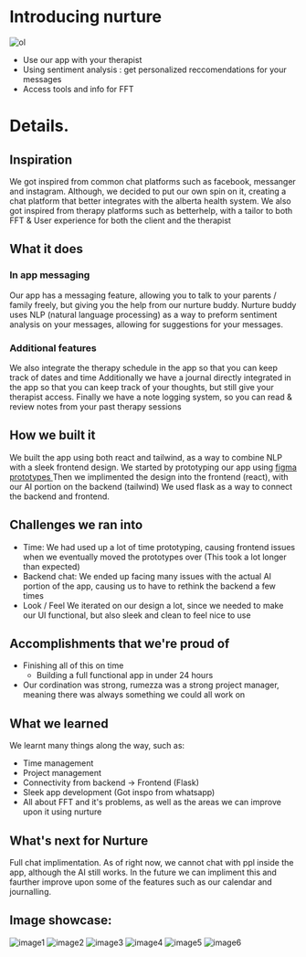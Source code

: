 # Introducing nurture
![ol](oneliner.png)
- Use our app with your therapist
- Using sentiment analysis : get personalized reccomendations for your messages
- Access tools and info for FFT
  
# Details.
## Inspiration
We got inspired from common chat platforms such as facebook, messanger and instagram. 
Although, we decided to put our own spin on it, creating a chat platform that better integrates with the alberta health system.
We also got inspired from therapy platforms such as betterhelp, with a tailor to both FFT & User experience for both the client and the therapist
## What it does
### In app messaging
Our app has a messaging feature, allowing you to talk to your parents / family freely, but giving you the help from our nurture buddy.
Nurture buddy uses NLP (natural language processing) as a way to preform sentiment analysis on your messages, allowing for suggestions for your messages.
### Additional features
We also integrate the therapy schedule in the app so that you can keep track of dates and time
Additionally we have a journal directly integrated in the app so that you can keep track of your thoughts, but still give your therapist access.
Finally we have a note logging system, so you can read & review notes from your past therapy sessions 
## How we built it
We built the app using both react and tailwind, as a way to combine NLP with a sleek frontend design.
We started by prototyping our app using [figma prototypes ](https://www.figma.com/proto/dsVD8kFH7cPx6X8jCyQUmv/Acurve-Health-Hack?node-id=65-3364&t=k34fU8kmvyZkuPWH-0&scaling=scale-down&content-scaling=fixed&page-id=0%3A1)
Then we implimented the design into the frontend (react), with our AI portion on the backend (tailwind)
We used flask as a way to connect the backend and frontend.

## Challenges we ran into
- Time: 
We had used up a lot of time prototyping, causing frontend issues when we eventually moved the prototypes over (This took a lot longer than expected)
- Backend chat:
We ended up facing many issues with the actual AI portion of the app, causing us to have to rethink the backend a few times
- Look / Feel
We iterated on our design a lot, since we needed to make our UI functional, but also sleek and clean to feel nice to use

## Accomplishments that we're proud of
- Finishing all of this on time 
  - Building a full functional app in under 24 hours
- Our cordination was strong, rumezza was a strong project manager, meaning there was always something we could all work on
## What we learned
We learnt many things along the way, such as:
- Time management
- Project management
- Connectivity from backend -> Frontend (Flask)
- Sleek app development (Got inspo from whatsapp)
- All about FFT and it's problems, as well as the areas we can improve upon it using nurture
## What's next for Nurture
Full chat implimentation. As of right now, we cannot chat with ppl inside the app, although the AI still works. In the future we can impliment this and faurther improve upon some of the features such as our calendar and journalling.
## Image showcase:
![image1](Insights.png)
![image2](Notesopen.png)
![image3](Suggestion.png)
![image4](journal.png)
![image5](msglearn.png)
![image6](messageselect.png)
